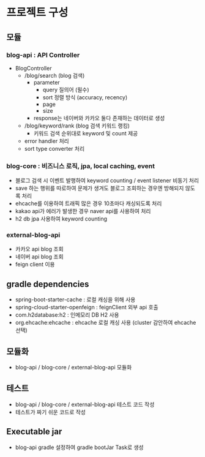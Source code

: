 # 프로젝트 구성
## 모듈
### blog-api : API Controller
  - BlogController
    - /blog/search (blog 검색)
      - parameter 
        - query 질의어 (필수) 
        - sort 정렬 방식 (accuracy, recency)
        - page
        - size
      - response는 네이버와 카카오 둘다 존재하는 데이터로 생성
    - /blog/keyword/rank (blog 검색 키워드 랭킹)
      - 키워드 검색 순위대로 keyword 및 count 제공 
    - error handler 처리
    - sort type converter 처리
    

### blog-core : 비즈니스 로직, jpa, local caching, event
  - 블로그 검색 시 이벤트 발행하여 keyword counting / event listener 비동기 처리
  - save 하는 행위를 따로하여 문제가 생겨도 블로그 조회하는 경우엔 방해되지 않도록 처리 
  - ehcache를 이용하여 트래픽 많은 경우 10초마다 캐싱되도록 처리
  - kakao api가 에러가 발생한 경우 naver api를 사용하여 처리
  - h2 db jpa 사용하여 keyword counting

### external-blog-api
  - 카카오 api blog 조회 
  - 네이버 api blog 조회
  - feign client 이용


## gradle dependencies
- spring-boot-starter-cache : 로컬 캐싱을 위해 사용 
- spring-cloud-starter-openfeign : feignClient 외부 api 호출
- com.h2database:h2 : 인메모리 DB H2 사용
- org.ehcache:ehcache : ehcache 로컬 캐싱 사용 (cluster 감안하여 ehcache 선택)

## 모듈화
- blog-api / blog-core / external-blog-api 모듈화

## 테스트
- blog-api / blog-core / external-blog-api 테스트 코드 작성
- 테스트가 짜기 쉬운 코드로 작성

## Executable jar
- blog-api gradle 설정하여 gradle bootJar Task로 생성
